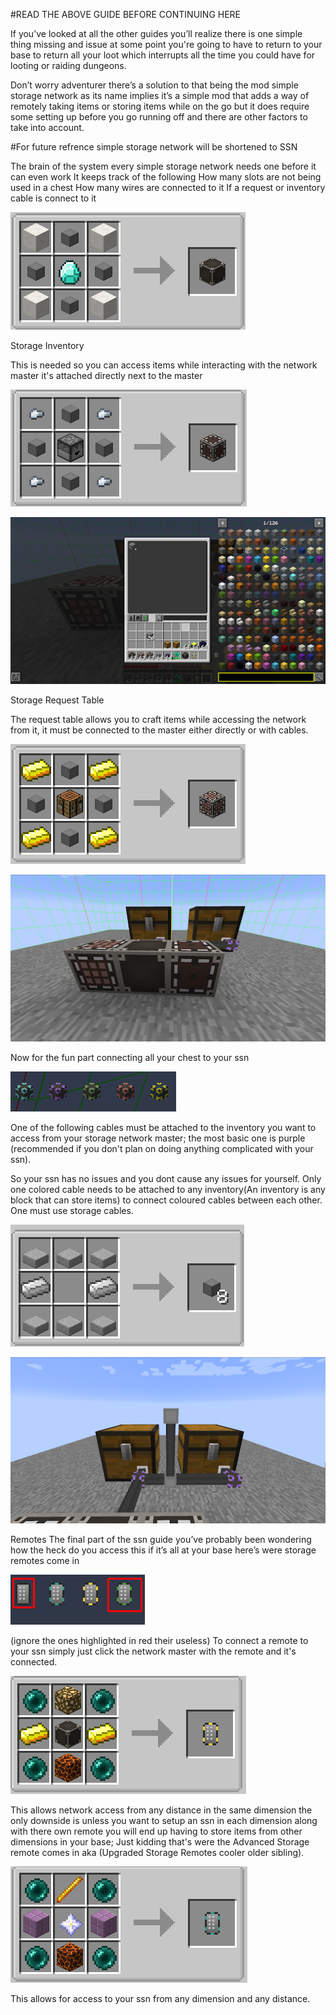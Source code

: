 #READ THE ABOVE GUIDE BEFORE CONTINUING HERE

If you’ve looked at all the other guides you’ll realize there is one simple thing missing and issue at some point you're going to have to return to your base to return all your loot which interrupts all the time you could have for looting or raiding dungeons.

Don’t worry adventurer there’s a solution to that being the mod simple storage network as its name implies it’s a simple mod that adds a way of remotely taking items or storing items while on the go but it does require some setting up before you go running off and there are other factors to take into account.

#For future refrence simple storage network will be shortened to SSN


The brain of the system every simple storage network needs one before it can even work 
It keeps track of the following
How many slots are not being used in a chest
How many wires are connected to it
If a request or inventory cable is connect to it

![Simple storage network master recipe](ssnmaster.png)

Storage Inventory

This is needed so you can access items while interacting with the network master it's attached directly next to the master

![SSN inventory recipe](ssntable.png)

![Viewing SSN using inventory](ssnviewer.png)

Storage Request Table

The request table allows you to craft items while accessing the network from it, it must be connected to the master either directly or with cables.

![SSN request table recipe](ssncrafter.png)

![The big three](ssnlayout1.png)

Now for the fun part connecting all your chest to your ssn

![SSN coloured cables](ssncables.png)

One of the following cables must be attached to the inventory you want to access from your storage network master; the most basic one is purple (recommended if you don't plan on doing anything complicated with your ssn).

So your ssn has no issues and you dont cause any issues for yourself. Only one colored cable needs to be attached to any inventory(An inventory is any block that can store items) to connect coloured cables between each other. One must use storage cables.

![Storage Cable Recipe](ssncable.png)

![SSN Basic layout](ssnchestexample.png)

Remotes
The final part of the ssn guide you’ve probably been wondering how the heck do you access this if it’s all at your base here’s were storage remotes come in

![Your best friend the ssn remote](ssnremote.png)

(ignore the ones highlighted in red their useless)
To connect a remote to your ssn simply just click the network master with the remote and it's connected.

![Upgraded storage remote recipe](ssnremotenormal.png)

This allows network access from any distance in the same dimension the only downside is unless you want to setup an ssn in each dimension along with there own remote you will end up having to store items from other dimensions in your base; Just kidding that's were the Advanced Storage remote comes in aka (Upgraded Storage Remotes cooler older sibling).

![Advanced storage remote recipe](ssnremoteadvanced.png)

This allows for access to your ssn from any dimension and any distance.